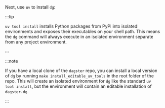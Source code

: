 Next, use `uv` to install `dg`:

<CliInvocationExample contents="uv tool install dagster-dg" />

:::tip

`uv tool install` installs Python packages from PyPI into isolated environments and exposes their executables on your shell path. This means the `dg` command will always execute in an isolated environment separate from any project environment.

:::

:::note

If you have a local clone of the `dagster` repo, you can install a local version of `dg` by running `make install_editable_uv_tools` in the root folder of the repo. This will create an isolated environment for `dg` like the standard `uv tool install`, but the environment will contain an editable installation of `dagster-dg`.

:::